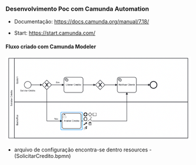 ### Desenvolvimento Poc com Camunda Automation


 - Documentação:
   https://docs.camunda.org/manual/7.18/

- Start:
  https://start.camunda.com/


#### Fluxo criado com Camunda Modeler
 ![img.png](img.png)
 
 - arquivo de configuração encontra-se dentro resources - (SolicitarCredito.bpmn)